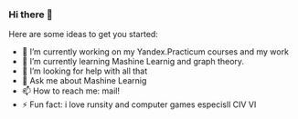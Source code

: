 ### Hi there 👋

<!--
**mdmake/mdmake** is a ✨ _special_ ✨ repository because its `README.md` (this file) appears on your GitHub profile.

- 🔭 I’m currently working on my Yandex.Practicum courses and my work
- 🌱 I’m currently learning Mashine Learnig and graph theory.
- 🤔 I’m looking for help with all that
- 💬 Ask me about Mashine Learnig
- 📫 How to reach me: mail!
- ⚡ Fun fact: i love runsity and computer games especisll CIV VI
-->Here are some ideas to get you started:


- 🔭 I’m currently working on my Yandex.Practicum courses and my work
- 🌱 I’m currently learning Mashine Learnig and graph theory.
- 🤔 I’m looking for help with all that
- 💬 Ask me about Mashine Learnig
- 📫 How to reach me: mail!
- ⚡ Fun fact: i love runsity and computer games especisll CIV VI
